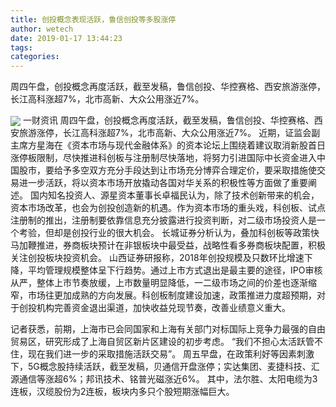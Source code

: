 ```yaml
---
title: 创投概念表现活跃，鲁信创投等多股涨停
author: wetech
date: 2019-01-17 13:44:23
tags: 
categories: 
---
```

周四午盘，创投概念再度活跃，截至发稿，鲁信创投、华控赛格、西安旅游涨停，长江高科涨超7%，北市高新、大众公用涨近7%。
<!-- more -->
<img align="center" border="0" src="https://imgcdn.yicai.com/uppics/images/2019/01/4c4b08935c0775adcba4d1c0b3767b03.jpg" />
一财资讯
周四午盘，创投概念再度活跃，截至发稿，鲁信创投、华控赛格、西安旅游涨停，长江高科涨超7%，北市高新、大众公用涨近7%。
近期，证监会副主席方星海在《资本市场与现代金融体系》的资本论坛上围绕着建议取消新股首日涨停板限制，尽快推进科创板与注册制尽快落地，将努力引进国际中长资金进入中国股市，要给予多空双方充分手段达到让市场充分博弈合理定价，要采取措施使交易进一步活跃，将以资本市场开放撬动各国对华关系的积极性等方面做了重要阐述。
国内知名投资人、源星资本董事长卓福民认为，除了技术创新带来的机会，资本市场改革，也会为创投创造新的机遇。作为资本市场的重头戏，科创板、试点注册制的推出，注册制要依靠信息充分披露进行投资判断，对二级市场投资人是一个考验，但却是创投行业的很大机会。
长城证券分析认为，叠加科创板等政策快马加鞭推进，券商板块预计在非银板块中最受益，战略性看多券商板块配置，积极关注创投板块投资机会。
山西证券研报称，2018年创投规模及只数环比增速下降，平均管理规模整体呈下行趋势。通过上市方式退出是最主要的途径，IPO审核从严，整体上市节奏放缓，上市数量明显降低，一二级市场之间的价差也逐渐缩窄，市场往更加成熟的方向发展。科创板制度建设加速，政策推进力度超预期，对于创投机构完善资金退出渠道，加快收益兑现节奏，改善业绩意义重大。
 
 
记者获悉，前期，上海市已会同国家和上海有关部门对标国际上竞争力最强的自由贸易区，研究形成了上海自贸区新片区建设的初步考虑。
“我们不担心太活跃管不住，现在我们进一步的采取措施活跃交易”。
周五早盘，在政策利好等因素刺激下，5G概念股持续活跃，截至发稿，贝通信开盘涨停；实达集团、麦捷科技、汇源通信等涨超6%；邦讯技术、铭普光磁涨近6%。
其中，法尔胜、太阳电缆为3连板，汉缆股份为2连板，板块内多只个股短期涨幅巨大。
